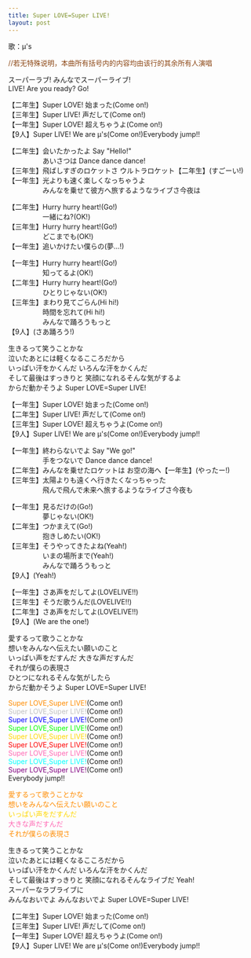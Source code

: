 ```yaml
---
title: Super LOVE=Super LIVE!
layout: post
---
```

歌：μ's

<p><font color="saddlebrown">//若无特殊说明，本曲所有括号内的内容均由该行的其余所有人演唱</font></p>

<p>スーパーラブ! みんなでスーパーライブ!<br />
LIVE! Are you ready? Go!</p>

<p>【二年生】Super LOVE! 始まった(Come on!)<br />
【三年生】Super LIVE! 声だして(Come on!)<br />
【一年生】Super LOVE! 超えちゃうよ(Come on!)<br />
【9人】Super LIVE! We are μ's(Come on!)Everybody jump!!</p>

<p>【二年生】会いたかったよ Say "Hello!"<br />
　　　　　あいさつは Dance dance dance!<br />
【三年生】飛ばしすぎのロケットさ ウルトラロケット【二年生】(すごーい!)<br />
【一年生】光よりも速く楽しくなっちゃうよ<br />
　　　　　みんなを乗せて彼方へ旅するようなライブさ今夜は</p>

<p>【二年生】Hurry hurry heart!(Go!)<br />
　　　　　一緒にね?(OK!)<br />
【三年生】Hurry hurry heart!(Go!)<br />
　　　　　どこまでも(OK!)<br />
【一年生】追いかけたい僕らの(夢…!)</p>

<p>【一年生】Hurry hurry heart!(Go!)<br />
　　　　　知ってるよ(OK!)<br />
【二年生】Hurry hurry heart!(Go!)<br />
　　　　　ひとりじゃない(OK!)<br />
【三年生】まわり見てごらん(Hi hi!)<br />
　　　　　時間を忘れて(Hi hi!)<br />
　　　　　みんなで踊ろうもっと<br />
【9人】(さあ踊ろう!)</p>

<p>生きるって笑うことかな<br />
泣いたあとには軽くなるこころだから<br />
いっぱい汗をかくんだ いろんな汗をかくんだ<br />
そして最後はすっきりと 笑顔になれるそんな気がするよ<br />
からだ動かそうよ Super LOVE=Super LIVE!</p>

<p>【一年生】Super LOVE! 始まった(Come on!)<br />
【二年生】Super LIVE! 声だして(Come on!)<br />
【三年生】Super LOVE! 超えちゃうよ(Come on!)<br />
【9人】Super LIVE! We are μ's(Come on!)Everybody jump!!</p>

<p>【一年生】終わらないでよ Say "We go!"<br />
　　　　　手をつないで Dance dance dance!<br />
【二年生】みんなを乗せたロケットは お空の海へ【一年生】(やったー!)<br />
【三年生】太陽よりも遠くへ行きたくなっちゃった<br />
　　　　　飛んで飛んで未来へ旅するようなライブさ今夜も</p>

<p>【一年生】見るだけの(Go!)<br />
　　　　　夢じゃない(OK!)<br />
【二年生】つかまえて(Go!)<br />
　　　　　抱きしめたい(OK!)<br />
【三年生】そうやってきたよね(Yeah!)<br />
　　　　　いまの場所まで(Yeah!)<br />
　　　　　みんなで踊ろうもっと<br />
【9人】(Yeah!)</p>

<p>【一年生】さあ声をだしてよ(LOVELIVE!!)<br />
【三年生】そうだ歌うんだ(LOVELIVE!!)<br />
【二年生】さあ声をだしてよ(LOVELIVE!!)<br />
【9人】(We are the one!)</p>

<p>愛するって歌うことかな<br />
想いをみんなへ伝えたい願いのこと<br />
いっぱい声をだすんだ 大きな声だすんだ<br />
それが僕らの表現さ<br />
ひとつになれるそんな気がしたら<br />
からだ動かそうよ Super LOVE=Super LIVE!</p>

<p><font color="darkorange">Super LOVE,Super LIVE!</font>(Come on!)<br />
<font color="silver">Super LOVE,Super LIVE!</font>(Come on!)<br />
<font color="blue">Super LOVE,Super LIVE!</font>(Come on!)<br />
<font color="lime">Super LOVE,Super LIVE!</font>(Come on!)<br />
<font color="gold">Super LOVE,Super LIVE!</font>(Come on!)<br />
<font color="red">Super LOVE,Super LIVE!</font>(Come on!)<br />
<font color="hotpink">Super LOVE,Super LIVE!</font>(Come on!)<br />
<font color="cyan">Super LOVE,Super LIVE!</font>(Come on!)<br />
<font color="purple">Super LOVE,Super LIVE!</font>(Come on!)<br />
Everybody jump!!</p>

<p><font color="darkorange">愛するって歌うことかな<br />
想いをみんなへ伝えたい願いのこと</font><br />
<font color="gold">いっぱい声をだすんだ</font><br />
<font color="hotpink">大きな声だすんだ</font><br />
<font color="darkorange">それが僕らの表現さ</font></p>

<p>生きるって笑うことかな<br />
泣いたあとには軽くなるこころだから<br />
いっぱい汗をかくんだ いろんな汗をかくんだ<br />
そして最後はすっきりと 笑顔になれるそんなライブだ Yeah!<br />
スーパーなラブライブに<br />
みんなおいでよ みんなおいでよ Super LOVE=Super LIVE!</p>

<p>【二年生】Super LOVE! 始まった(Come on!)<br />
【三年生】Super LIVE! 声だして(Come on!)<br />
【一年生】Super LOVE! 超えちゃうよ(Come on!)<br />
【9人】Super LIVE! We are μ's(Come on!)Everybody jump!!</p>